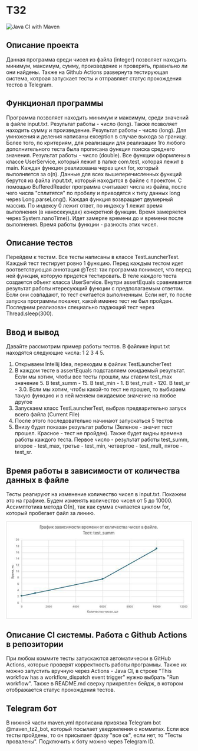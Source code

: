 # ТЗ2


![Java CI with Maven](https://github.com/maxim-safonov/maven/actions/workflows/maven.yml/badge.svg)

## Описание проекта
Данная программа среди чисел из файла (integer) позволяет находить минимум, максимум, сумму, произведение и проверять, правильно ли они найдены. Также на Github Actions развернута тестирующая система, котроая запускает тесты и отправляет статус прохождения тестов в Telegram.

## Функционал программы
Программа позволяет находить минимум и максимум, среди значений в файле input.txt. Результат работы - число (long). Также позволяет находить сумму и произведение. Результат работы - число (long). Для умножения и деления написаны exception в случае выхода за границу. Более того, по критериям, для реализации для реализации 1го любого дополнительного теста была прописана функция поиска среднего значения. Результат работы - число (double). Все функции оформлены в классе UserService, который лежит в папке сom.test, которая лежит в main. Каждая функция реализована через цикл for, который выполняется за o(n). Данные для всех вышеперечисленных функций берутся из файла input.txt, который находится в файле с проектом. С помощью BufferedReader программа считывает числа из файла, после чего числа "сплитятся" по пробелу и приводятся к типу данных long через Long.parseLong(). Каждая функция возвращает двумерный массив. По индексу 0 лежит ответ, по индексу 1 лежит время выполнения (в наносекундах) конкретной функции. Время замеряется через System.nanoTime(). Идет замеряе времени до и времени после выполнения. Время работы функции - разность этих чисел. 

## Описание тестов
Перейдем к тестам. Все тесты написаны в классе TestLauncherTest. Каждый тест тестирует ровно 1 функцию. Перед каждым тестом идет воответствующая аннотация @Test: так программа понимает, что перед ней функция, которую придется тестировать. В теле каждого теста создается объект класса UserService. Внутри assertEquals сравнивается результат работы нтересующий функции с предполагаемым ответом. Если они совпадают, то тест считается выполненным. Если нет, то после запуска программы покажет, какой именно тест не был пройден. Последним реализован специально падающий тест через Thread.sleep(300). 

## Ввод и вывод 
Давайте рассмотрим пример работы тестов. В файлике input.txt находятся следующие числа: 1 2 3 4 5.
1) Открываем Intellij Idea, переходим в файлик TestLauncherTest
2) В каждом тесте в assertEquals подставляем ожидаемый результат. Если мы хотим, чтобы все тесты прошли, мы ставим test_max значение 5. В test_summ - 15. В test_min - 1. В test_mult - 120. В test_sr - 3.0. Если мы хотим, чтобы какой-то тест не прошел, то выбираем такую функцию и в ней меняем ожидаемое значение на любое другое
3) Запускаем класс TestLauncherTest, выбрав предварительно запуск всего файла (Current File)
4) После этого последовательно начинают запускаться 5 тестов
5) Внизу будет показан результат работы (Зеленое - значит тест прошел. Красное - тест не пройден). Также будет видны времена работы каждого теста. Первое число - результат работы test_summ, второе - test_max, третье - test_min, четвертое - test_mult, пятое - test_sr.

## Время работы в зависимости от количества данных в файле 
Тесты реагируют на изменение количество чисел в input.txt. Покажем это на графике. Будем изменять количество чисел от 5 до 10000. Ассимптотика метода О(n), так как сумма считается циклом for, который пробегает файл за линию. 

![Image alt](https://github.com/maxim-safonov/maven/blob/main/2024-05-26%2021.37.00.jpg)

## Описание CI системы. Работа с Github Actions в репозитории
При любом коммите тесты запускаются автоматически в GitHub Actions, которые проверят корректность работы программы. Также их можно запустить вручную через Actions - Java CI, в строке "This workflow has a workflow_dispatch event trigger" нужно выбрать "Run workflow". Также в README.md сверху прикреплен бейдж, в котором отображается статус прохождения тестов.

## Telegram бот
В нижней части maven.yml прописана привязка Telegram bot @maven_tz2_bot, который посылает уведомления о коммитах. Если все тесты пройдены, то он присылает фразу "все ок", если нет, то "Тесты провалены". Подключить к боту можно через Telegram ID. 

